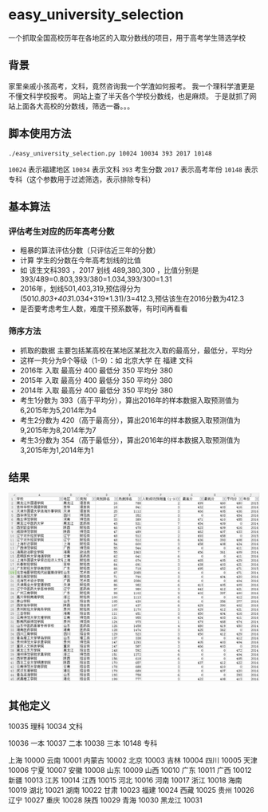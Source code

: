 # easy_university_selection
一个抓取全国高校历年在各地区的入取分数线的项目，用于高考学生筛选学校

## 背景
家里亲戚小孩高考，文科，竟然咨询我一个学渣如何报考。
我一个理科学渣更是不懂文科学校报考。
网站上查了半天各个学校分数线，也是麻烦。
于是就抓了网站上面各大高校的分数线，筛选一番。。。

## 脚本使用方法
```
./easy_university_selection.py 10024 10034 393 2017 10148
```
`10024` 表示福建地区
`10034` 表示文科
`393` 考生分数
`2017` 表示高考年份
`10148` 表示专科（这个参数用于过滤筛选，表示排除专科）

## 基本算法
### 评估考生对应的历年高考分数
   - 粗暴的算法评估分数（只评估近三年的分数）
   - 计算 学生的分数在今年高考划线的比值
   - 如 该生文科393 ，2017 划线 489,380,300 ，比值分别是393/489=0.803,393/380=1.034,393/300=1.31
   - 2016年，划线501,403,319,预估得分为(501*0.803+403*1.034+319*1.31)/3=412.3,预估该生在2016分数为412.3
   - 是否要考虑考生人数，难度干预系数等，有时间再看看
### 筛序方法
   - 抓取的数据 主要包括某高校在某地区某批次入取的最高分，最低分，平均分
   - 这样一共分为9个等级（1-9）：如 北京大学 在 福建 文科
   - 2016年 入取 最高分 400 最低分 350 平均分 380
   - 2015年 入取 最高分 400 最低分 350 平均分 380
   - 2014年 入取 最高分 400 最低分 350 平均分 380
   - 考生1分数为 393（高于平均分），算出2016年的样本数据入取预测值为6,2015年为5,2014年为4
   - 考生2分数为 420（高于最高分），算出2016年的样本数据入取预测值为9,2015年为8,2014年为7
   - 考生3分数为 354（高于最低分），算出2016年的样本数据入取预测值为3,2015年为1,2014年为1

## 结果
![图](resource/result.JPG)

## 其他定义
 10035 理科
 10034 文科

 10036 一本
 10037 二本
 10038 三本
 10148 专科

上海 10000
云南 10001
内蒙古 10002
北京 10003
吉林 10004
四川 10005
天津 10006
宁夏 10007
安徽 10008
山东 10009
山西 10010
广东 10011
广西 10012
新疆 10013
江苏 10014
江西 10015
河北 10016
河南 10017
浙江 10018
海南 10019
湖北 10021
湖南 10022
甘肃 10023
福建 10024
西藏 10025
贵州 10026
辽宁 10027
重庆 10028
陕西 10029
青海 10030
黑龙江 10031
